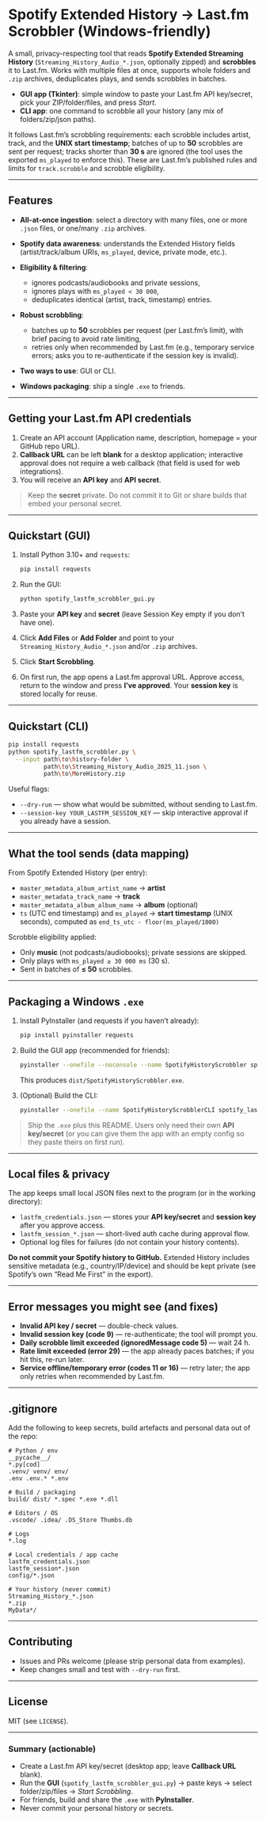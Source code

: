 # Spotify Extended History → Last.fm Scrobbler (Windows-friendly)

A small, privacy-respecting tool that reads **Spotify Extended Streaming History** (`Streaming_History_Audio_*.json`, optionally zipped) and **scrobbles** it to Last.fm.
Works with multiple files at once, supports whole folders and `.zip` archives, deduplicates plays, and sends scrobbles in batches.

* **GUI app (Tkinter)**: simple window to paste your Last.fm API key/secret, pick your ZIP/folder/files, and press *Start*.
* **CLI app**: one command to scrobble all your history (any mix of folders/zip/json paths).

It follows Last.fm’s scrobbling requirements: each scrobble includes artist, track, and the **UNIX start timestamp**; batches of up to **50** scrobbles are sent per request; tracks shorter than **30 s** are ignored (the tool uses the exported `ms_played` to enforce this). These are Last.fm’s published rules and limits for `track.scrobble` and scrobble eligibility.

---

## Features

* **All-at-once ingestion**: select a directory with many files, one or more `.json` files, or one/many `.zip` archives.
* **Spotify data awareness**: understands the Extended History fields (artist/track/album URIs, `ms_played`, device, private mode, etc.).
* **Eligibility & filtering**:

  * ignores podcasts/audiobooks and private sessions,
  * ignores plays with `ms_played < 30 000`,
  * deduplicates identical (artist, track, timestamp) entries.
* **Robust scrobbling**:

  * batches up to **50** scrobbles per request (per Last.fm’s limit), with brief pacing to avoid rate limiting,
  * retries only when recommended by Last.fm (e.g., temporary service errors; asks you to re-authenticate if the session key is invalid).
* **Two ways to use**: GUI or CLI.
* **Windows packaging**: ship a single `.exe` to friends.

---

## Getting your Last.fm API credentials

1. Create an API account (Application name, description, homepage = your GitHub repo URL).
2. **Callback URL** can be left **blank** for a desktop application; interactive approval does not require a web callback (that field is used for web integrations).
3. You will receive an **API key** and **API secret**.

> Keep the **secret** private. Do not commit it to Git or share builds that embed your personal secret.

---

## Quickstart (GUI)

1. Install Python 3.10+ and `requests`:

   ```bash
   pip install requests
   ```
2. Run the GUI:

   ```bash
   python spotify_lastfm_scrobbler_gui.py
   ```
3. Paste your **API key** and **secret** (leave Session Key empty if you don’t have one).
4. Click **Add Files** or **Add Folder** and point to your `Streaming_History_Audio_*.json` and/or `.zip` archives.
5. Click **Start Scrobbling**.
6. On first run, the app opens a Last.fm approval URL. Approve access, return to the window and press **I’ve approved**.
   Your **session key** is stored locally for reuse.

---

## Quickstart (CLI)

```bash
pip install requests
python spotify_lastfm_scrobbler.py \
  --input path\to\history-folder \
          path\to\Streaming_History_Audio_2025_11.json \
          path\to\MoreHistory.zip
```

Useful flags:

* `--dry-run` — show what would be submitted, without sending to Last.fm.
* `--session-key YOUR_LASTFM_SESSION_KEY` — skip interactive approval if you already have a session.

---

## What the tool sends (data mapping)

From Spotify Extended History (per entry):

* `master_metadata_album_artist_name` → **artist**
* `master_metadata_track_name` → **track**
* `master_metadata_album_album_name` → **album** (optional)
* `ts` (UTC end timestamp) and `ms_played` → **start timestamp** (UNIX seconds), computed as `end_ts_utc - floor(ms_played/1000)`

Scrobble eligibility applied:

* Only **music** (not podcasts/audiobooks); private sessions are skipped.
* Only plays with `ms_played ≥ 30 000 ms` (30 s).
* Sent in batches of **≤ 50** scrobbles.

---

## Packaging a Windows `.exe`

1. Install PyInstaller (and requests if you haven’t already):

   ```bash
   pip install pyinstaller requests
   ```
2. Build the GUI app (recommended for friends):

   ```bash
   pyinstaller --onefile --noconsole --name SpotifyHistoryScrobbler spotify_lastfm_scrobbler_gui.py
   ```

   This produces `dist/SpotifyHistoryScrobbler.exe`.
3. (Optional) Build the CLI:

   ```bash
   pyinstaller --onefile --name SpotifyHistoryScrobblerCLI spotify_lastfm_scrobbler.py
   ```

> Ship the `.exe` plus this README. Users only need their own **API key/secret** (or you can give them the app with an empty config so they paste theirs on first run).

---

## Local files & privacy

The app keeps small local JSON files next to the program (or in the working directory):

* `lastfm_credentials.json` — stores your **API key/secret** and **session key** after you approve access.
* `lastfm_session_*.json` — short-lived auth cache during approval flow.
* Optional log files for failures (do not contain your history contents).

**Do not commit your Spotify history to GitHub.** Extended History includes sensitive metadata (e.g., country/IP/device) and should be kept private (see Spotify’s own “Read Me First” in the export).

---

## Error messages you might see (and fixes)

* **Invalid API key / secret** — double-check values.
* **Invalid session key (code 9)** — re-authenticate; the tool will prompt you.
* **Daily scrobble limit exceeded (ignoredMessage code 5)** — wait 24 h.
* **Rate limit exceeded (error 29)** — the app already paces batches; if you hit this, re-run later.
* **Service offline/temporary error (codes 11 or 16)** — retry later; the app only retries when recommended by Last.fm.

---

## .gitignore

Add the following to keep secrets, build artefacts and personal data out of the repo:

```
# Python / env
__pycache__/
*.py[cod]
.venv/ venv/ env/
.env .env.* *.env

# Build / packaging
build/ dist/ *.spec *.exe *.dll

# Editors / OS
.vscode/ .idea/ .DS_Store Thumbs.db

# Logs
*.log

# Local credentials / app cache
lastfm_credentials.json
lastfm_session*.json
config/*.json

# Your history (never commit)
Streaming_History_*.json
*.zip
MyData*/
```

---

## Contributing

* Issues and PRs welcome (please strip personal data from examples).
* Keep changes small and test with `--dry-run` first.

---

## License

MIT (see `LICENSE`).

---

### Summary (actionable)

* Create a Last.fm API key/secret (desktop app; leave **Callback URL** blank).
* Run the **GUI** (`spotify_lastfm_scrobbler_gui.py`) → paste keys → select folder/zip/files → *Start Scrobbling*.
* For friends, build and share the `.exe` with **PyInstaller**.
* Never commit your personal history or secrets.
